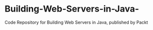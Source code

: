 # Building-Web-Servers-in-Java-
Code Repository for Building Web Servers in Java, published by Packt
